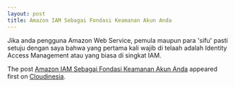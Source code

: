```yaml
---
layout: post
title: Amazon IAM Sebagai Fondasi Keamanan Akun Anda
---
```


<p>Jika anda pengguna Amazon Web Service, pemula maupun para 'sifu' pasti setuju dengan saya bahwa yang pertama kali wajib di telaah adalah Identity Access Management atau yang biasa di singkat IAM.</p>
<p>The post <a rel="nofollow" href="https://cloudinesia.com/amazon-iam-sebagai-fondasi-keamanan-akun/">Amazon IAM Sebagai Fondasi Keamanan Akun Anda</a> appeared first on <a rel="nofollow" href="https://cloudinesia.com">Cloudinesia</a>.</p>
